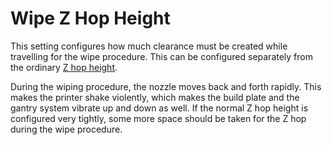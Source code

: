 Wipe Z Hop Height
====
This setting configures how much clearance must be created while travelling for the wipe procedure. This can be configured separately from the ordinary [Z hop height](retraction_hop.md).

During the wiping procedure, the nozzle moves back and forth rapidly. This makes the printer shake violently, which makes the build plate and the gantry system vibrate up and down as well. If the normal Z hop height is configured very tightly, some more space should be taken for the Z hop during the wipe procedure.